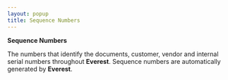 ```yaml
---
layout: popup
title: Sequence Numbers
---
```



**Sequence Numbers**


The numbers that identify the documents, customer, vendor and internal serial numbers throughout **Everest**. Sequence numbers are automatically generated by **Everest**.
